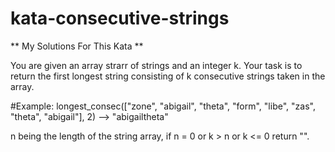 # kata-consecutive-strings

** My Solutions For This Kata ** 


You are given an array strarr of strings and an integer k. Your task is to return the first longest string consisting of k consecutive strings taken in the array.

#Example: longest_consec(["zone", "abigail", "theta", "form", "libe", "zas", "theta", "abigail"], 2) --> "abigailtheta"

n being the length of the string array, if n = 0 or k > n or k <= 0 return "".
